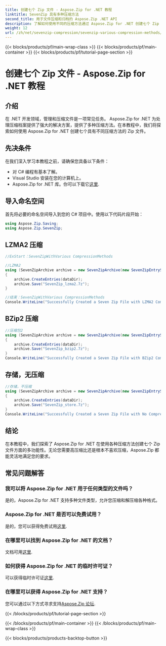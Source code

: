 ```yaml
---
title: 创建七个 Zip 文件 - Aspose.Zip for .NET 教程
linktitle: SevenZip 具有多种压缩方法
second_title: 用于文件压缩和归档的 Aspose.Zip .NET API
description: 了解如何使用不同的压缩方法通过 Aspose.Zip for .NET 创建七个 Zip 文件。 LZMA2、BZip2 和 Store（无压缩）的简单步骤。
weight: 12
url: /zh/net/sevenzip-compression/sevenzip-various-compression-methods/
---
```


{{< blocks/products/pf/main-wrap-class >}}
{{< blocks/products/pf/main-container >}}
{{< blocks/products/pf/tutorial-page-section >}}

# 创建七个 Zip 文件 - Aspose.Zip for .NET 教程


## 介绍

在 .NET 开发领域，管理和压缩文件是一项常见任务。 Aspose.Zip for .NET 为处理压缩档案提供了强大的解决方案，提供了多种压缩方法。在本教程中，我们将探索如何使用 Aspose.Zip for .NET 创建七个具有不同压缩方法的 Zip 文件。

## 先决条件

在我们深入学习本教程之前，请确保您具备以下条件：

- 对 C# 编程有基本了解。
- Visual Studio 安装在您的计算机上。
-  Aspose.Zip for .NET 库。你可以下载它[这里](https://releases.aspose.com/zip/net/).

## 导入命名空间

首先将必要的命名空间导入到您的 C# 项目中。使用以下代码片段开始：

```csharp
using Aspose.Zip.Saving;
using Aspose.Zip.SevenZip;
```

## LZMA2 压缩

```csharp
//ExStart：SevenZipWithVarious CompressionMethods

//LZMA2
using (SevenZipArchive archive = new SevenZipArchive(new SevenZipEntrySettings(new SevenZipLZMA2CompressionSettings())))
{
    archive.CreateEntries(dataDir);
    archive.Save("SevenZip_lzma2.7z");
}

//结束：SevenZipWithVarious CompressionMethods
Console.WriteLine("Successfully Created a Seven Zip File with LZMA2 Compression");
```

## BZip2 压缩

```csharp
//压缩包2
using (SevenZipArchive archive = new SevenZipArchive(new SevenZipEntrySettings(new SevenZipBZip2CompressionSettings())))
{
    archive.CreateEntries(dataDir);
    archive.Save("SevenZip_bzip2.7z");
}
Console.WriteLine("Successfully Created a Seven Zip File with BZip2 Compression");
```

## 存储，无压缩

```csharp
//存储，不压缩
using (SevenZipArchive archive = new SevenZipArchive(new SevenZipEntrySettings(new SevenZipStoreCompressionSettings())))
{
    archive.CreateEntries(dataDir);
    archive.Save("SevenZip_store.7z");
}
Console.WriteLine("Successfully Created a Seven Zip File with No Compression (Store)");
```

## 结论

在本教程中，我们探索了 Aspose.Zip for .NET 在使用各种压缩方法创建七个 Zip 文件方面的多功能性。无论您需要高压缩比还是根本不喜欢压缩，Aspose.Zip 都能灵活地满足您的要求。

## 常见问题解答

### 我可以将 Aspose.Zip for .NET 用于任何类型的文件吗？
是的，Aspose.Zip for .NET 支持多种文件类型，允许您压缩和解压缩各种格式。

### Aspose.Zip for .NET 是否可以免费试用？
是的，您可以获得免费试用[这里](https://releases.aspose.com/).

### 在哪里可以找到 Aspose.Zip for .NET 的文档？
文档可用[这里](https://reference.aspose.com/zip/net/).

### 如何获得 Aspose.Zip for .NET 的临时许可证？
可以获得临时许可证[这里](https://purchase.aspose.com/temporary-license/).

### 在哪里可以获得 Aspose.Zip for .NET 支持？
您可以通过以下方式寻求支持[Aspose.Zip 论坛](https://forum.aspose.com/c/zip/37).

{{< /blocks/products/pf/tutorial-page-section >}}

{{< /blocks/products/pf/main-container >}}
{{< /blocks/products/pf/main-wrap-class >}}

{{< blocks/products/products-backtop-button >}}
